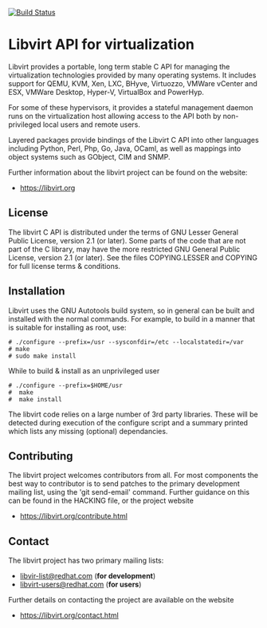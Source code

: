 [![Build Status](https://travis-ci.org/libvirt/libvirt.svg)](https://travis-ci.org/libvirt/libvirt)

Libvirt API for virtualization
==============================

Libvirt provides a portable, long term stable C API for managing the
virtualization technologies provided by many operating systems. It
includes support for QEMU, KVM, Xen, LXC, BHyve, Virtuozzo, VMWare
vCenter and ESX, VMWare Desktop, Hyper-V, VirtualBox and PowerHyp.

For some of these hypervisors, it provides a stateful management
daemon runs on the virtualization host allowing access to the API
both by non-privileged local users and remote users.

Layered packages provide bindings of the Libvirt C API into other
languages including Python, Perl, Php, Go, Java, OCaml, as well as
mappings into object systems such as GObject, CIM and SNMP.

Further information about the libvirt project can be found on the
website:

*  <https://libvirt.org>

License
-------

The libvirt C API is distributed under the terms of GNU Lesser General
Public License, version 2.1 (or later). Some parts of the code that are
not part of the C library, may have the more restricted GNU General
Public License, version 2.1 (or later). See the files COPYING.LESSER
and COPYING for full license terms & conditions.

Installation
------------

Libvirt uses the GNU Autotools build system, so in general can be built
and installed with the normal commands. For example, to build in a manner
that is suitable for installing as root, use:

```
# ./configure --prefix=/usr --sysconfdir=/etc --localstatedir=/var
# make
# sudo make install
```

While to build & install as an unprivileged user

```
# ./configure --prefix=$HOME/usr
#  make
#  make install
```


The libvirt code relies on a large number of 3rd party libraries. These will
be detected during execution of the configure script and a summary printed
which lists any missing (optional) dependancies.

Contributing
------------

The libvirt project welcomes contributors from all. For most components
the best way to contributor is to send patches to the primary development
mailing list, using the 'git send-email' command. Further guidance on this
can be found in the HACKING file, or the project website

* <https://libvirt.org/contribute.html>

Contact
-------

The libvirt project has two primary mailing lists:

 * libvir-list@redhat.com (**for development**)
 * libvirt-users@redhat.com (**for users**)

Further details on contacting the project are available on the website

* <https://libvirt.org/contact.html>
